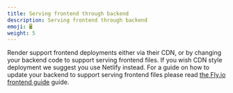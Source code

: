 ```yaml
---
title: Serving frontend through backend
description: Serving frontend through backend
emoji: 🖥️
weight: 5
---
```


Render support frontend deployments either via their CDN, or by changing your backend code to support serving frontend files. If you wish CDN style deployment we suggest you use Netlify instead. For a guide on how to update your backend to support serving frontend files please read [the Fly.io frontend guide](../flyio/serving-frontend) guide.
